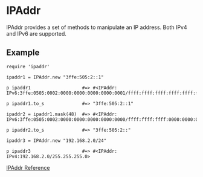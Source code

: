 # IPAddr

IPAddr provides a set of methods to manipulate an IP address.  Both IPv4 and
IPv6 are supported.

## Example

    require 'ipaddr'

    ipaddr1 = IPAddr.new "3ffe:505:2::1"

    p ipaddr1                   #=> #<IPAddr: IPv6:3ffe:0505:0002:0000:0000:0000:0000:0001/ffff:ffff:ffff:ffff:ffff:ffff:ffff:ffff>

    p ipaddr1.to_s              #=> "3ffe:505:2::1"

    ipaddr2 = ipaddr1.mask(48)  #=> #<IPAddr: IPv6:3ffe:0505:0002:0000:0000:0000:0000:0000/ffff:ffff:ffff:0000:0000:0000:0000:0000>

    p ipaddr2.to_s              #=> "3ffe:505:2::"

    ipaddr3 = IPAddr.new "192.168.2.0/24"

    p ipaddr3                   #=> #<IPAddr: IPv4:192.168.2.0/255.255.255.0>

[IPAddr Reference](https://ruby-doc.org/stdlib-2.6/libdoc/ipaddr/rdoc/IPAddr.html)
